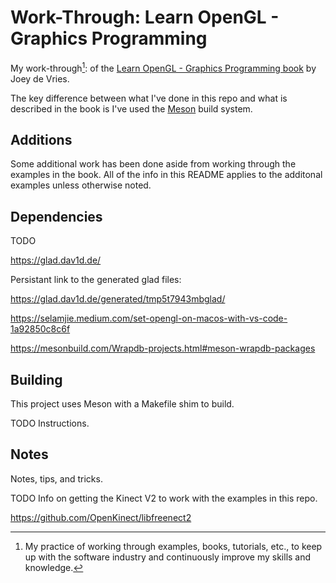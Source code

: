 # Work-Through: Learn OpenGL - Graphics Programming

My work-through[^1]: of the
[Learn OpenGL - Graphics Programming book](https://learnopengl.com/book/book_pdf.pdf)
by Joey de Vries.

[^1]: My practice of working through examples, books, tutorials, etc., to keep up with the
    software industry and continuously improve my skills and knowledge.

The key difference between what I've done in this repo and what is described in
the book is I've used the [Meson](https://mesonbuild.com/) build system.

## Additions

Some additional work has been done aside from working through the examples in
the book. All of the info in this README applies to the additonal examples
unless otherwise noted.

## Dependencies

TODO

<https://glad.dav1d.de/>

Persistant link to the generated glad files:

<https://glad.dav1d.de/generated/tmp5t7943mbglad/>

<https://selamjie.medium.com/set-opengl-on-macos-with-vs-code-1a92850c8c6f>

<https://mesonbuild.com/Wrapdb-projects.html#meson-wrapdb-packages>

## Building

This project uses Meson with a Makefile shim to build.

TODO Instructions.

## Notes

Notes, tips, and tricks.

TODO Info on getting the Kinect V2 to work with the examples in this repo.

<https://github.com/OpenKinect/libfreenect2>
